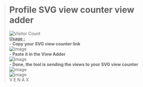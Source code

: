 > # Profile SVG view counter view adder
> ![Visitor Count](https://profile-counter.glitch.me/{venaxyt}/count.svg)<br>
**<ins>Usage :</ins>**<br>
**- Copy your SVG view counter link**<br>
![image](https://user-images.githubusercontent.com/81310818/123548714-43428100-d766-11eb-9b95-9b85aebf0e62.png)<br>
**- Paste it in the View Adder**<br>
![image](https://user-images.githubusercontent.com/81310818/123548761-771da680-d766-11eb-8d67-2551f48ed68c.png)<br>
**- Done, the tool is sending the views to your SVG view counter**<br>
![image](https://user-images.githubusercontent.com/81310818/123549194-3030b080-d768-11eb-96d0-6c2a499144b9.png)<br>
![image](https://user-images.githubusercontent.com/81310818/123549179-2149fe00-d768-11eb-891f-328b9966a720.png)<br>
> V E N A X

